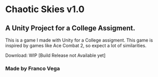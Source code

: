 # Chaotic Skies v1.0
## A Unity Project for a College Assigment.

This is a game I made with Unity for a College assigment.
This game is inspired by games like Ace Combat 2, so expect a lot of similarities.

Download: WIP [Build Release not Available yet]

### Made by Franco Vega
